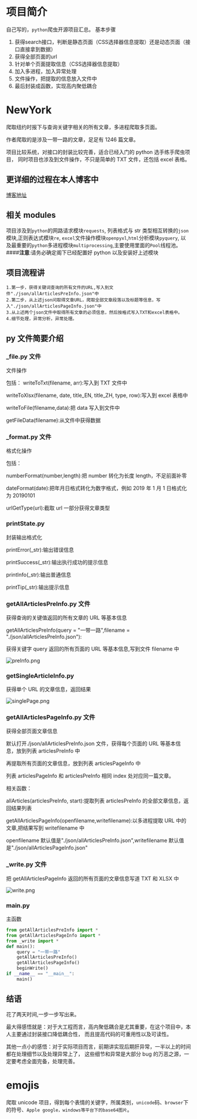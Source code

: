 # 项目简介

自己写的，`python`爬虫开源项目汇总。
基本步骤
1. 获得search接口，判断是静态页面（CSS选择器信息提取）还是动态页面（接口直接拿到数据）
2. 获得全部页面的url
3. 针对单个页面提取信息（CSS选择器信息提取）
4. 加入多进程，加入异常处理
5. 文件操作，把提取的信息放入文件中
6. 最后封装成函数，实现高内聚低耦合

# NewYork

爬取纽约时报下与查询关键字相关的所有文章，多进程爬取多页面。

作者爬取的是涉及一带一路的文章，足足有 1246 篇文章。

项目比较系统，对接口的封装比较完善，适合已经入门的 python 选手练手爬虫项目，
同时项目也涉及到文件操作，不只是简单的 TXT 文件，还包括 excel 表格。

## 更详细的过程在本人博客中

[博客地址](https://blog.yulovexin.xyz/other/python-pa-chong-pa-qu-niu-yue-shi-bao.html)

## 相关 modules

项目涉及到`python`的网路请求模块`requests`,
列表格式与 str 类型相互转换的`json`模块,正则表达式模块`re`,
`excel`文件操作模块`openpyxl`,`html`分析模块`pyquery`,
以及最重要的`python`多进程模块`multiprocessing`,主要使用里面的`Pool`线程池。 ####**注意**:请务必确定阁下已经配置好 python 以及安装好上述模块

## 项目流程讲

    1.第一步，获得关键词查询的所有文件的URL,写入到文件"./json/allArticlesPreInfo.json"中
    2.第二步，从上述json问取得文章URL，爬取全部文章段落以及标题等信息，写入"./json/allArticlesPageInfo.json"中
    3.从上述两个json文件中取得所有文章的必须信息，然后按格式写入TXT和excel表格中。
    4.细节处理，异常分析，异常处理。

## py 文件简要介绍

### \_file.py 文件

文件操作

包括：
writeToTxt(filename, arr):写入到 TXT 文件中

writeToXlsx(filename, date, title_EN, title_ZH, type, row):写入到 excel 表格中

writeToFile(filename,data):把 data 写入到文件中

getFileData(filename):从文件中获得数据

### \_format.py 文件

格式化操作

包括：

numberFormat(number,length):把 number 转化为长度 length，不足前面补零

dateFormat(date):把年月日格式转化为数字格式，例如 2019 年 1 月 1 日格式化为 20190101

urlGetType(url):截取 url 一部分获得文章类型

### printState.py

封装输出格式化

printError(\_str):输出错误信息

printSuccess(\_str):输出执行成功的提示信息

printInfo(\_str):输出普通信息

printTip(\_str):输出提示信息

### getAllArticlesPreInfo.py 文件

获得查询的关键值返回的所有文章的 URL 等基本信息

getAllArticlesPreInfo(query = "一带一路",filename = "./json/allArticlesPreInfo.json"):

获得关键字 query 返回的所有页面的 URL 等基本信息,写到文件 filename 中

![preInfo.png](./img/preInfo.png)

### getSingleArticleInfo.py

获得单个 URL 的文章信息，返回结果

![singlePage.png](./img/singlePage.png)

### getAllArticlesPageInfo.py 文件

获得全部页面文章信息

默认打开./json/allArticlesPreInfo.json 文件，获得每个页面的 URL 等基本信息，放到列表 articlesPreInfo 中

再提取所有页面的文章信息，放到列表 articlesPageInfo 中

列表 articlesPageInfo 和 articlesPreInfo 相同 index 处对应同一篇文章。

相关函数：

allArticles(articlesPreInfo, start):提取列表 articlesPreInfo 的全部文章信息，返回结果列表

getAllArticlesPageInfo(openfilename,writefilename):以多进程提取 URL 中的文章,把结果写到 writefilename 中

openfilename 默认值是"./json/allArticlesPreInfo.json",writefilename 默认值是"./json/allArticlesPageInfo.json"

### \_write.py 文件

把 getAllArticlesPageInfo 返回的所有页面的文章信息写道 TXT 和 XLSX 中

![write.png](./img/write.png)

### main.py

主函数

```python
from getAllArticlesPreInfo import *
from getAllArticlesPageInfo import *
from _write import *
def main():
    query = "一带一路"
    getAllArticlesPreInfo()
    getAllArticlesPageInfo()
    beginWrite()
if __name__ == "__main__":
    main()
```

## 结语

花了两天时间,一步一步写出来。

最大得感悟就是：对于大工程而言，高内聚低耦合是尤其重要，在这个项目中，本人主要通过封装接口降低耦合性，
而且提高代码的可重用性以及可读性。

其他一点小的感悟：对于实际项目而言，前期讲实现后期肝异常，一半以上的时间都在处理细节以及处理异常上了，
这些细节和异常是大部分 bug 的万恶之源，一定要考虑全面完备，处理完善。

# emojis

爬取 unicode 项目，得到每个表情的关键字，所属类别，`unicode`码、`browser`下的符号、`Apple google，windows等平台下的base64图片`。
